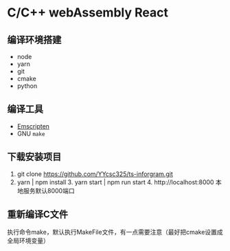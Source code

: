 # C/C++ webAssembly React

## 编译环境搭建
- node
- yarn
- git
- cmake
- python

## 编译工具
- [Emscripten](https://emscripten.org/docs/getting_started/index.html)
- GNU `make`

## 下载安装项目
   1. git clone https://github.com/YYcsc325/ts-inforgram.git
   2. yarn | npm install
	3. yarn start | npm run start
	4. http://localhost:8000 本地服务默认8000端口

## 重新编译C文件
   执行命令make，默认执行MakeFile文件，有一点需要注意（最好把cmake设置成全局环境变量）